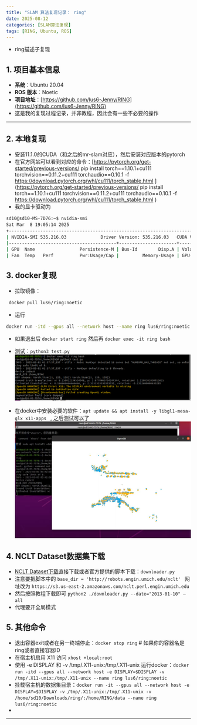 ```yaml
---
title: "SLAM 算法复现记录： ring"
date: 2025-08-12 
categories: [SLAM算法复现]
tags: [RING, Ubuntu, ROS]
---
```


- ring描述子复现

## 1. 项目基本信息

- **系统**：Ubuntu 20.04  
- **ROS 版本**：Noetic  
- **项目地址**：[https://github.com/lus6-Jenny/RING](https://github.com/lus6-Jenny/RING)  
- 这是我的复现过程记录，并非教程，因此会有一些不必要的操作
---

## 2. 本地复现

- 安装11.1.0的CUDA（和之后的mr-slam对应），然后安装对应版本的pytorch
- 在官方网站可以看到对应的命令：[https://pytorch.org/get-started/previous-versions/
pip install torch==1.10.1+cu111 torchvision==0.11.2+cu111 torchaudio==0.10.1 -f https://download.pytorch.org/whl/cu111/torch_stable.html
](https://pytorch.org/get-started/previous-versions/
pip install torch==1.10.1+cu111 torchvision==0.11.2+cu111 torchaudio==0.10.1 -f https://download.pytorch.org/whl/cu111/torch_stable.html
)
- 我的显卡驱动为

```bash
sd10@sd10-MS-7D76:~$ nvidia-smi
Sat Mar  8 19:05:14 2025       
+---------------------------------------------------------------------------------------+
| NVIDIA-SMI 535.216.03             Driver Version: 535.216.03   CUDA Version: 12.2     |
|-----------------------------------------+----------------------+----------------------+
| GPU  Name                 Persistence-M | Bus-Id        Disp.A | Volatile Uncorr. ECC |
| Fan  Temp   Perf          Pwr:Usage/Cap |         Memory-Usage | GPU-Util  Compute M. |

```
## 3. docker复现

- 拉取镜像：
 ```bash
  docker pull lus6/ring:noetic
```
- 运行
```bash
docker run -itd --gpus all --network host --name ring lus6/ring:noetic
```
- 如果退出后 `docker start ring` 然后再 `docker exec -it ring bash`
- 测试：`python3 test.py`
  ![输出](/assets/images/ring_image1.png)

- 在docker中安装必要的软件：`apt update && apt install -y libgl1-mesa-glx x11-apps `  , 之后测试可以了
![成功图片](/assets/images/ring_image2.png)

## 4. NCLT Dataset数据集下载
- [NCLT Dataset下载](http://robots.engin.umich.edu/nclt/)直接下载或者官方提供的脚本下载：`downloader.py`
- 注意要把脚本中的 `base_dir = 'http://robots.engin.umich.edu/nclt' ` 网址改为 `https://s3.us-east-2.amazonaws.com/nclt.perl.engin.umich.edu`
- 然后按照教程下载即可 `python2 ./downloader.py --date="2013-01-10" –all`
- 代理要开全局模式


## 5. 其他命令
- 退出容器exit或者在另一终端停止：`docker stop ring`  # 如果你的容器名是 ring或者直接容器ID
- 在宿主机启用 X11 访问   `xhost +local:root`
- 使用 -e DISPLAY 和 -v /tmp/.X11-unix:/tmp/.X11-unix 运行docker：`docker run -itd --gpus all --network host -e DISPLAY=$DISPLAY -v /tmp/.X11-unix:/tmp/.X11-unix --name ring lus6/ring:noetic`
- 挂载宿主机的数据集目录：`docker run -it --gpus all --network host -e DISPLAY=$DISPLAY -v /tmp/.X11-unix:/tmp/.X11-unix -v /home/sd10/Downloads/ring/:/home/RING/data --name ring lus6/ring:noetic`
- 


---
